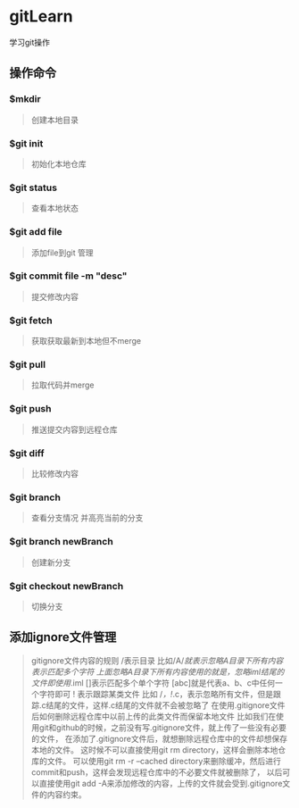# gitLearn
学习git操作
## 操作命令 
### $mkdir 
> 创建本地目录
### $git init 
> 初始化本地仓库
### $git status 
> 查看本地状态
### $git add file
>添加file到git 管理 
### $git commit file -m "desc" 
>提交修改内容
### $git fetch
>获取获取最新到本地但不merge 
### $git pull 
> 拉取代码并merge
### $git push
> 推送提交内容到远程仓库
### $git diff
> 比较修改内容
### $git branch
> 查看分支情况 并高亮当前的分支
### $git branch newBranch
> 创建新分支
### $git checkout newBranch
> 切换分支
## 添加ignore文件管理
> gitignore文件内容的规则
/表示目录 
比如/A/*就表示忽略A目录下所有内容
*表示匹配多个字符 
上面忽略A目录下所有内容使用的就是*，忽略iml结尾的文件即使用*.iml
[]表示匹配多个单个字符 
[abc]就是代表a、b、c中任何一个字符即可
! 表示跟踪某类文件 比如 /*，!*.c，表示忽略所有文件，但是跟踪.c结尾的文件，这样.c结尾的文件就不会被忽略了
在使用.gitignore文件后如何删除远程仓库中以前上传的此类文件而保留本地文件
比如我们在使用git和github的时候，之前没有写.gitignore文件，就上传了一些没有必要的文件，
在添加了.gitignore文件后，就想删除远程仓库中的文件却想保存本地的文件。 
这时候不可以直接使用git rm directory，这样会删除本地仓库的文件。 
可以使用git rm -r –cached directory来删除缓冲，然后进行commit和push，这样会发现远程仓库中的不必要文件就被删除了，
以后可以直接使用git add -A来添加修改的内容，上传的文件就会受到.gitignore文件的内容约束。
